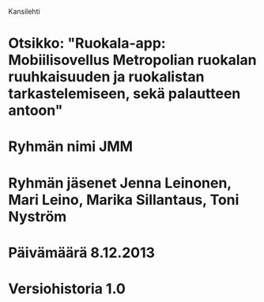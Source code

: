 Kansilehti
 
# Otsikko: "Ruokala-app: Mobiilisovellus Metropolian ruokalan ruuhkaisuuden ja ruokalistan tarkastelemiseen, sekä palautteen antoon"
# Ryhmän nimi JMM
# Ryhmän jäsenet Jenna Leinonen, Mari Leino, Marika Sillantaus, Toni Nyström
# Päivämäärä 8.12.2013
# Versiohistoria 1.0
